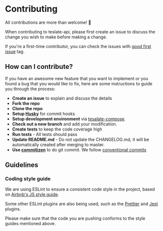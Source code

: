 # Contributing

All contributions are more than welcome! 🎉

When contributing to teslate-api, please first create an issue to discuss the change you wish to make before making a change.

If you're a first-time contributor, you can check the issues with [good first issue](https://github.com/tesalate/main-api/labels/good%20first%20issue) tag.

## How can I contribute?

If you have an awesome new feature that you want to implement or you found a bug that you would like to fix, here are some instructions to guide you through the process:

- **Create an issue** to explain and discuss the details
- **Fork the repo**
- **Clone the repo**
- **Setup [Husky](https://github.com/typicode/husky#install)** for commit hooks
- **Setup development environment** via [tesalate-compose](https://github.com/tesalate/tesalate-compose).
- **Check out a new branch** and add your modification.
- **Create tests** to keep the code coverage high
- **Run tests** - All tests should pass
- **Update README.md** - Do not update the CHANGELOG.md, it will be automatically created after merging to master.
- **Use [commitizen](https://github.com/commitizen-tools/commitizen)** to do git commit. We follow [conventional commits](https://www.conventionalcommits.org/)

## Guidelines

### Coding style guide

We are using ESLint to ensure a consistent code style in the project, based on [Airbnb's JS style guide](https://github.com/airbnb/javascript/tree/master/packages/eslint-config-airbnb-base).

Some other ESLint plugins are also being used, such as the [Prettier](https://github.com/prettier/eslint-plugin-prettier) and [Jest](https://github.com/jest-community/eslint-plugin-jest) plugins.

Please make sure that the code you are pushing conforms to the style guides mentioned above.
